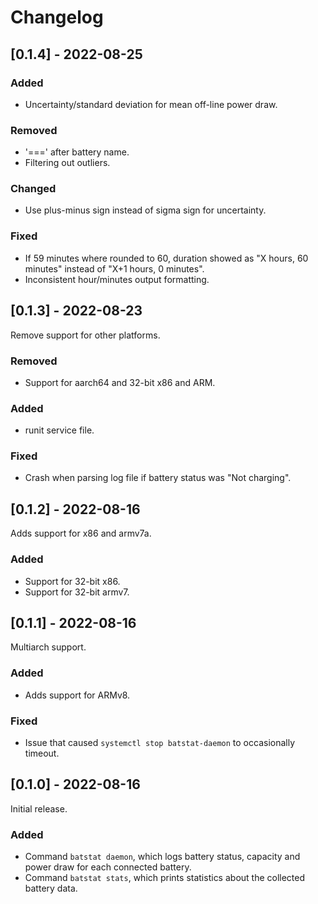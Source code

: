 # Changelog

## [0.1.4] - 2022-08-25

### Added

- Uncertainty/standard deviation for mean off-line power draw.

### Removed

- '===' after battery name.
- Filtering out outliers.

### Changed

- Use plus-minus sign instead of sigma sign for uncertainty.

### Fixed

- If 59 minutes where rounded to 60, duration showed as "X hours, 60 minutes" instead of "X+1 hours, 0 minutes".
- Inconsistent hour/minutes output formatting.

## [0.1.3] - 2022-08-23

Remove support for other platforms.

### Removed

- Support for aarch64 and 32-bit x86 and ARM.

### Added

- runit service file.

### Fixed

- Crash when parsing log file if battery status was "Not charging".

## [0.1.2] - 2022-08-16

Adds support for x86 and armv7a.

### Added

- Support for 32-bit x86.
- Support for 32-bit armv7.

## [0.1.1] - 2022-08-16

Multiarch support.

### Added

- Adds support for ARMv8.

### Fixed

- Issue that caused `systemctl stop batstat-daemon` to occasionally timeout.

## [0.1.0] - 2022-08-16

Initial release.

### Added

- Command `batstat daemon`, which logs battery status, capacity and power draw for each connected battery.
- Command `batstat stats`, which prints statistics about the collected battery data.

